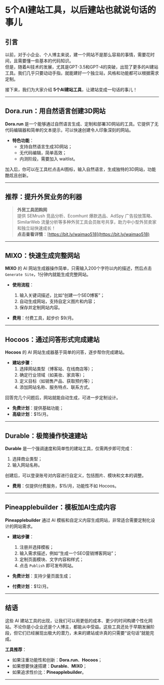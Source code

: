 # 5个AI建站工具，以后建站也就说句话的事儿

## 引言

以前，对于小企业、个人博主来说，建一个网站不是那么容易的事情，需要花时间，且需要懂一些基本的代码知识。  
但是，随着AI技术的发展，尤其是GPT-3.5和GPT-4的突破，出现了更多的AI建站工具。我们几乎只要动动手指，就能建好一个独立站，风格和功能都可以根据需求定制。

接下来，我们为大家介绍 **5个AI建站工具**，让建站变成一句话的事儿！

---

## Dora.run：用自然语言创建3D网站

**Dora.run** 是一个能够通过自然语言生成、定制和部署3D网站的工具。它提供了无代码编辑器和简单的文本提示，可以快速创建令人印象深刻的网站。

- **特色功能**：
  - 支持自然语言生成3D网站；
  - 无代码编辑，简单高效；
  - 内测阶段，需要加入 waitlist。

加入后，你可以在工具栏点击AI图标，输入自然语言，生成独特的3D网站，功能酷炫且创新。

---

## 推荐：提升外贸业务的利器

> **外贸工具团购网**  
> 提供 SEMrush 竞品分析、Ecomhunt 爆款选品、AdSpy 广告投放策略、SimilarWeb 流量分析等多种外贸工具会员账号共享，助力中小型外贸卖家和独立站快速成长！  
> **点击查看详情**：[https://bit.ly/waimao518](https://bit.ly/waimao518)  

---

## MIXO：快速生成完整网站

**MIXO** 的 AI 网站生成器操作简单，只需输入200个字符以内的描述，然后点击 `Generate Site`，1分钟内就能生成完整网站。

- **使用流程**：
  1. 输入关键词描述，比如“创建一个SEO博客”；
  2. 自动生成网站，支持自定义图片和内容；
  3. 保存并定制网站内容。

- **费用**：付费工具，起步价 $9/月。

---

## Hocoos：通过问答形式完成建站

**Hocoos** 的 AI 网站生成器基于简单的问答，逐步帮你完成建站。

- **建站步骤**：
  1. 选择网站类型（博客站、在线商店等）；  
  2. 确定行业领域（如美妆、家具等）；  
  3. 定义目标（如销售产品、获取预约等）；  
  4. 添加网站名称、服务特点、联系方式。  

回答完几个问题后，网站就能自动生成，可进一步定制设计。  
- **免费计划**：提供基础功能；  
- **高级计划**：$15/月。

---

## Durable：极简操作快速建站

**Durable** 是一个强调速度和简单性的建站工具，仅需两步即可完成：

1. 选择商业类型；  
2. 输入网站名称。

创建后，可以登录账号对内容进行自定义，包括图片、模块和文本的调整。  
- **费用**：仅提供付费服务，$15/月，功能性不如 Hocoos。

---

## Pineapplebuilder：模板加AI生成内容

**Pineapplebuilder** 通过 AI 模板和自定义内容生成网站，非常适合需要定制化设计的网站需求。

- **建站步骤**：
  1. 注册并选择模板；  
  2. 输入需求描述，例如“生成一个SEO营销博客网站”；  
  3. 定制页面模块、文字内容和样式；  
  4. 点击 `Publish` 即可发布网站。

- **免费计划**：支持少量页面生成；  
- **付费计划**：$12/月。

---

## 结语

这些 AI 建站工具的出现，让我们可以用更低的成本、更少的时间构建个性化网站。不论你是小企业还是个人博主，都能从中受益。这些工具还处于早期发展阶段，但它们已经展现出极大的潜力，未来的建站或许真的只需要“说句话”就能完成。

**工具推荐**：  
- 如果注重功能性和创新：**Dora.run**、**Hocoos**；  
- 如果想要快速搭建：**Durable**、**MIXO**；  
- 如果追求性价比：**Pineapplebuilder**。

---

